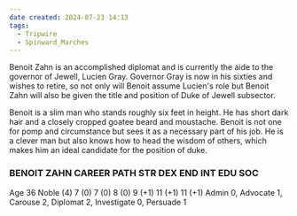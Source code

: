 ```yaml
---
date created: 2024-07-23 14:13
tags:
  - Tripwire
  - Spinward_Marches
---
```

Benoit Zahn is an accomplished diplomat and is currently the aide to the governor of Jewell, Lucien Gray. Governor Gray is now in his sixties and wishes to retire, so not only will Benoit assume Lucien's role but Benoit Zahn will also be given the title and position of Duke of Jewell subsector.

Benoit is a slim man who stands roughly six feet in height. He has short dark hair and a closely cropped goatee beard and moustache. Benoit is not one for pomp and circumstance but sees it as a necessary part of his job. He is a clever man but also knows how to head the wisdom of others, which makes him an ideal candidate for the position of duke.

### BENOIT ZAHN CAREER PATH STR DEX END INT EDU SOC

Age 36 Noble (4) 7 (0) 7 (0) 8 (0) 9 (+1) 11 (+1) 11 (+1) Admin 0, Advocate 1, Carouse 2, Diplomat 2, Investigate 0, Persuade 1
